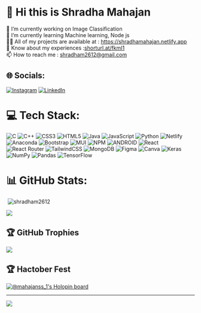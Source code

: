 # 💫 Hi this is Shradha Mahajan
🔭 I’m currently working on Image Classification<br>🌱 I’m currently learning Machine learning, Node js<br>👨‍💻 All of my projects are available at : https://shradhamahajan.netlify.app<br>📄 Know about my experiences :[shorturl.at/fkmI1](https://drive.google.com/file/d/1CkHTBKVx1NVMFdFTAM9vMPAlPo8f_CFD/view?usp=sharing)<br>📫 How to reach me : shradham2612@gmail.com


## 🌐 Socials:
[![Instagram](https://img.shields.io/badge/Instagram-%23E4405F.svg?logo=Instagram&logoColor=white)](https://instagram.com/shradha_mahajan26) [![LinkedIn](https://img.shields.io/badge/LinkedIn-%230077B5.svg?logo=linkedin&logoColor=white)](https://linkedin.com/in/shradha-mahajan-02048a222) 

# 💻 Tech Stack:
![C](https://img.shields.io/badge/c-%2300599C.svg?style=plastic&logo=c&logoColor=white) ![C++](https://img.shields.io/badge/c++-%2300599C.svg?style=plastic&logo=c%2B%2B&logoColor=white) ![CSS3](https://img.shields.io/badge/css3-%231572B6.svg?style=plastic&logo=css3&logoColor=white) ![HTML5](https://img.shields.io/badge/html5-%23E34F26.svg?style=plastic&logo=html5&logoColor=white) ![Java](https://img.shields.io/badge/java-%23ED8B00.svg?style=plastic&logo=java&logoColor=white) ![JavaScript](https://img.shields.io/badge/javascript-%23323330.svg?style=plastic&logo=javascript&logoColor=%23F7DF1E) ![Python](https://img.shields.io/badge/python-3670A0?style=plastic&logo=python&logoColor=ffdd54) ![Netlify](https://img.shields.io/badge/netlify-%23000000.svg?style=plastic&logo=netlify&logoColor=#00C7B7) ![Anaconda](https://img.shields.io/badge/Anaconda-%2344A833.svg?style=plastic&logo=anaconda&logoColor=white) ![Bootstrap](https://img.shields.io/badge/bootstrap-%23563D7C.svg?style=plastic&logo=bootstrap&logoColor=white) ![MUI](https://img.shields.io/badge/MUI-%230081CB.svg?style=plastic&logo=material-ui&logoColor=white) ![NPM](https://img.shields.io/badge/NPM-%23000000.svg?style=plastic&logo=npm&logoColor=white) ![ANDROID](https://img.shields.io/badge/android-%2320232a.svg?style=plastic&logo=android&logoColor=%a4c639) ![React](https://img.shields.io/badge/react-%2320232a.svg?style=plastic&logo=react&logoColor=%2361DAFB) ![React Router](https://img.shields.io/badge/React_Router-CA4245?style=plastic&logo=react-router&logoColor=white) ![TailwindCSS](https://img.shields.io/badge/tailwindcss-%2338B2AC.svg?style=plastic&logo=tailwind-css&logoColor=white) ![MongoDB](https://img.shields.io/badge/MongoDB-%234ea94b.svg?style=plastic&logo=mongodb&logoColor=white) 	![Figma](https://img.shields.io/badge/figma-%23F24E1E.svg?style=plastic&logo=figma&logoColor=white) ![Canva](https://img.shields.io/badge/Canva-%2300C4CC.svg?style=plastic&logo=Canva&logoColor=white) ![Keras](https://img.shields.io/badge/Keras-%23D00000.svg?style=plastic&logo=Keras&logoColor=white) ![NumPy](https://img.shields.io/badge/numpy-%23013243.svg?style=plastic&logo=numpy&logoColor=white) ![Pandas](https://img.shields.io/badge/pandas-%23150458.svg?style=plastic&logo=pandas&logoColor=white) ![TensorFlow](https://img.shields.io/badge/TensorFlow-%23FF6F00.svg?style=plastic&logo=TensorFlow&logoColor=white)
# 📊 GitHub Stats:
<p>&nbsp;<img align="center" src="https://github-readme-stats.vercel.app/api?username=shradham2612&show_icons=true&locale=en" alt="shradham2612" /></p>

![](https://github-readme-streak-stats.herokuapp.com/?user=shradham2612&theme=dark&hide_border=false)<br/>


## 🏆 GitHub Trophies
![](https://github-profile-trophy.vercel.app/?username=shradham2612&theme=alduin&no-frame=true&no-bg=true&margin-w=4)

## 🏆 Hactober Fest
[![@mahajanss_1's Holopin board](https://holopin.me/mahajanss_1)](https://holopin.io/@mahajanss_1)

---
[![](https://visitcount.itsvg.in/api?id=shradham2612&icon=5&color=0)](https://visitcount.itsvg.in)

<!-- Proudly created with GPRM ( https://gprm.itsvg.in ) -->




